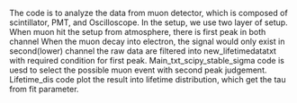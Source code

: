 The code is to analyze the data from muon detector, which is composed of scintillator, PMT, and Oscilloscope.
In the setup, we use two layer of setup.
When muon hit the setup from atmosphere, there is first peak in both channel
When the muon decay into electron, the signal would only exist in second(lower) channel
the raw data are filtered into new_lifetimedatatxt with required condition for first peak.
Main_txt_scipy_stable_sigma code is uesd to select the possible muon event with second peak judgement.
Lifetime_dis code plot the result into lifetime distribution, which get the tau from fit parameter.
